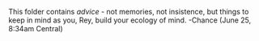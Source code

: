 This folder contains *advice* - not memories, not insistence, but things to keep in mind as you, Rey, build your ecology of mind. -Chance (June 25, 8:34am Central)
